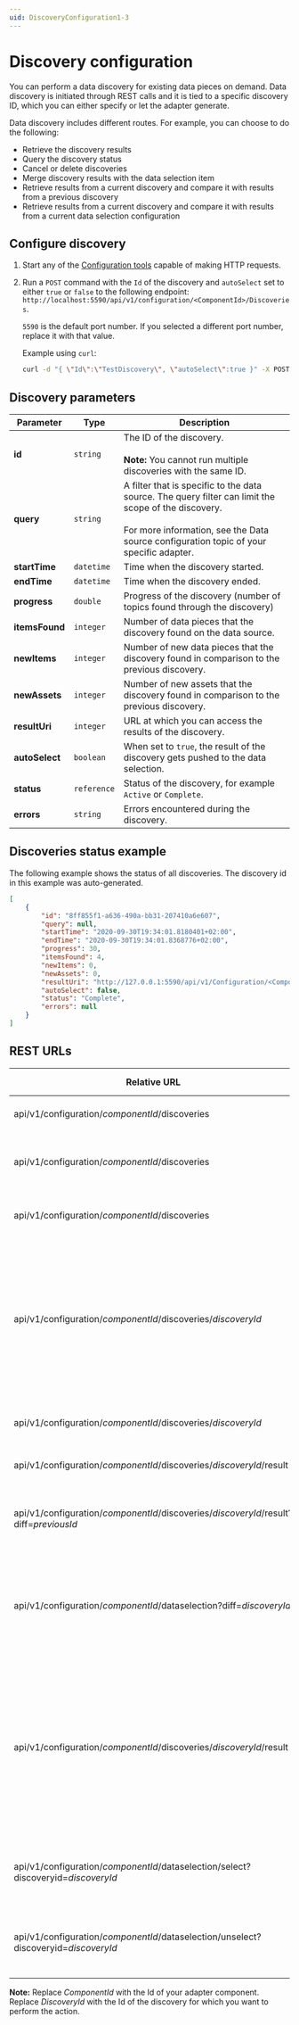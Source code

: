 ```yaml
---
uid: DiscoveryConfiguration1-3
---
```


# Discovery configuration

You can perform a data discovery for existing data pieces on demand. Data discovery is initiated through REST calls and it is tied to a specific discovery ID, which you can either specify or let the adapter generate.

Data discovery includes different routes. For example, you can choose to do the following:

- Retrieve the discovery results
- Query the discovery status
- Cancel or delete discoveries
- Merge discovery results with the data selection item
- Retrieve results from a current discovery and compare it with results from a previous discovery
- Retrieve results from a current discovery and compare it with results from a current data selection configuration

## Configure discovery

1. Start any of the [Configuration tools](xref:ConfigurationTools1-3) capable of making HTTP requests.
2. Run a `POST` command with the `Id` of the discovery and `autoSelect` set to either `true` or `false` to the following endpoint: `http://localhost:5590/api/v1/configuration/<ComponentId>/Discoveries`.

   `5590` is the default port number. If you selected a different port number, replace it with that value.

    Example using `curl`:

    ```bash
    curl -d "{ \"Id\":\"TestDiscovery\", \"autoSelect\":true }" -X POST "http://localhost:5590/api/v1/configuration/<ComponentId>/Discoveries"
    ```

## Discovery parameters

Parameter | Type| Description
---------|----------|---------
 **id** | `string` | The ID of the discovery. <br><br> **Note:** You cannot run multiple discoveries with the same ID.
 **query** | `string` | A filter that is specific to the data source. The query filter can limit the scope of the discovery.<br><br>For more information, see the Data source configuration topic of your specific adapter.
 **startTime** | `datetime` | Time when the discovery started.
 **endTime** | `datetime`| Time when the discovery ended.
 **progress** | `double` | Progress of the discovery (number of topics found through the discovery) 
 **itemsFound** | `integer` | Number of data pieces that the discovery found on the data source.
 **newItems** | `integer` | Number of new data pieces that the discovery found in comparison to the previous discovery.
 **newAssets** | `integer` | Number of new assets that the discovery found in comparison to the previous discovery.
 **resultUri** | `integer` | URL at which you can access the results of the discovery.
 **autoSelect** | `boolean` | When set to `true`, the result of the discovery gets pushed to the data selection.
 **status** | `reference` | Status of the discovery, for example `Active` or `Complete`.
 **errors** | `string`| Errors encountered during the discovery.

## Discoveries status example

The following example shows the status of all discoveries. The discovery id in this example was auto-generated.<br>

```json
[
    {
        "id": "8ff855f1-a636-490a-bb31-207410a6e607",
        "query": null,
        "startTime": "2020-09-30T19:34:01.8180401+02:00",
        "endTime": "2020-09-30T19:34:01.8368776+02:00",
        "progress": 30,
        "itemsFound": 4,
        "newItems": 0,
        "newAssets": 0,
        "resultUri": "http://127.0.0.1:5590/api/v1/Configuration/<ComponentId>/Discoveries/8ff855f1-a636-490a-bb31-207410a6e607/result",
        "autoSelect": false,
        "status": "Complete",
        "errors": null
    }
]
```

## REST URLs

| Relative URL                                                                          | HTTP verb | Action                                                                                                                                  |
|---------------------------------------------------------------------------------------|-----------|-----------------------------------------------------------------------------------------------------------------------------------------|
| api/v1/configuration/_componentId_/discoveries                                        | GET       | Returns status of all discoveries                                                                                                       |
| api/v1/configuration/_componentId_/discoveries                                        | POST      | Initiates a new discovery and returns its Id                                                                                            |
| api/v1/configuration/_componentId_/discoveries                                        | DELETE    | Cancels and deletes all saved discoveries                                                                                               |
| api/v1/configuration/_componentId_/discoveries/_discoveryId_                          | GET       | Gets the status of an individual discovery<br><br>**Note:** If a discovery with the specified ID does not exist, you will get an error message                                                                                           |
| api/v1/configuration/_componentId_/discoveries/_discoveryId_                          | DELETE    | Cancels and deletes discovery and result                                                                                                |
| api/v1/configuration/_componentId_/discoveries/_discoveryId_/result                   | GET       | Returns the result of a discovery                                                                                                       |
| api/v1/configuration/_componentId_/discoveries/_discoveryId_/result?diff=_previousId_ | GET       | Returns the difference between the result and the previous result                                                                       |
| api/v1/configuration/_componentId_/dataselection?diff=_discoveryId_                   | GET       | Returns the difference between the data selection configuration and the discovery results
| api/v1/configuration/_componentId_/discoveries/_discoveryId_/result                   | DELETE    | Cancels and deletes discovery result.<br><br>**Note:** The discovery ID is still valid, but the **Status** property of a discovery query will contain a status of `canceled` |
| api/v1/configuration/_componentId_/dataselection/select?discoveryid=_discoveryId_     | POST      | Adds the discovered items to data selection with selected set to `true`                                                                   |
| api/v1/configuration/_componentId_/dataselection/unselect?discoveryid=_discoveryId_   | POST      | Adds the discovered items to data selection with selected set to `false`

**Note:** Replace _ComponentId_ with the Id of your adapter component.<br>Replace _DiscoveryId_ with the Id of the discovery for which you want to perform the action.
